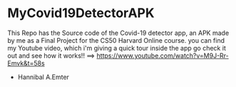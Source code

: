 # MyCovid19DetectorAPK
This Repo has the Source code of the Covid-19 detector app, an APK made by me as a Final Project for the CS50 Harvard Online course.
you can find my Youtube video, which i'm giving a quick tour inside the app go check it out and see how it works!! ==> https://www.youtube.com/watch?v=M9J-Rr-Emvk&t=58s
- Hannibal A.Emter

